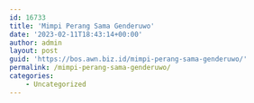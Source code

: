 ```yaml
---
id: 16733
title: 'Mimpi Perang Sama Genderuwo'
date: '2023-02-11T18:43:14+00:00'
author: admin
layout: post
guid: 'https://bos.awn.biz.id/mimpi-perang-sama-genderuwo/'
permalink: /mimpi-perang-sama-genderuwo/
categories:
    - Uncategorized
---
```


